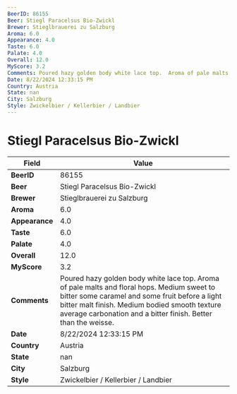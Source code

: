 ```yaml
---
BeerID: 86155
Beer: Stiegl Paracelsus Bio-Zwickl
Brewer: Stieglbrauerei zu Salzburg
Aroma: 6.0
Appearance: 4.0
Taste: 6.0
Palate: 4.0
Overall: 12.0
MyScore: 3.2
Comments: Poured hazy golden body white lace top.  Aroma of pale malts and floral hops.  Medium sweet to bitter some caramel and some fruit before a light bitter malt finish.  Medium bodied smooth texture average carbonation and a bitter finish.  Better than the weisse.
Date: 8/22/2024 12:33:15 PM
Country: Austria
State: nan
City: Salzburg
Style: Zwickelbier / Kellerbier / Landbier
---
```


# Stiegl Paracelsus Bio-Zwickl

| Field         | Value |
|---------------|-------|
| **BeerID** | 86155 |
| **Beer** | Stiegl Paracelsus Bio-Zwickl |
| **Brewer** | Stieglbrauerei zu Salzburg |
| **Aroma** | 6.0 |
| **Appearance** | 4.0 |
| **Taste** | 6.0 |
| **Palate** | 4.0 |
| **Overall** | 12.0 |
| **MyScore** | 3.2 |
| **Comments** | Poured hazy golden body white lace top.  Aroma of pale malts and floral hops.  Medium sweet to bitter some caramel and some fruit before a light bitter malt finish.  Medium bodied smooth texture average carbonation and a bitter finish.  Better than the weisse. |
| **Date** | 8/22/2024 12:33:15 PM |
| **Country** | Austria |
| **State** | nan |
| **City** | Salzburg |
| **Style** | Zwickelbier / Kellerbier / Landbier |
